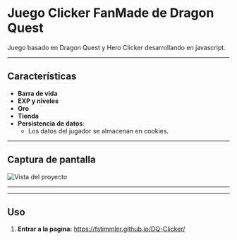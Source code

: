 # Juego Clicker FanMade de Dragon Quest

Juego basado en Dragon Quest y Hero Clicker desarrollando en javascript.

---

## Características

- **Barra de vida**
- **EXP y niveles**
- **Oro**
- **Tienda**
- **Persistencia de datos**:
  - Los datos del jugador se almacenan en cookies.
  
---

## Captura de pantalla

![Vista del proyecto](https://i.imgur.com/7a2Tma7.png)  


---

---

## Uso

1. **Entrar a la pagina:**
   https://fstimmler.github.io/DQ-Clicker/
